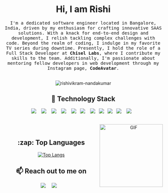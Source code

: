 <h1 align="center">Hi, I am Rishi</h1>
<p align="center">
  <samp>
      I'm a dedicated software engineer located in Bangalore, India, driven by my enthusiasm for crafting innovative SAAS solutions. With a knack for end-to-end design and development, I relish tackling complex challenges with code. Beyond the realm of coding, I indulge in my favorite TV series during downtime. Presently, I hold the role of a Full Stack Developer at <strong>Chisel Labs</strong>, where I contribute my skills to the team. Additionally, I'm passionate about mentoring fellow developers in web development through my Instagram page, <strong>CodeAvatar</strong>.
  </samp><br><br>
 
  <p align="center">
    <img src="https://komarev.com/ghpvc/?username=RishivikramN" alt="rishivikram-nandakumar" /> 
  </p>          
 
</p>

<h2 align="center"> 🔭 Technology Stack</h2>
<p align="center">
  <img src="https://img.shields.io/badge/node.js%20-%2343853D.svg?&style=for-the-badge&logo=node.js&logoColor=white" />&nbsp;&nbsp;&nbsp;
  <img src="https://img.shields.io/badge/typescript-%23007ACC.svg?style=for-the-badge&logo=typescript&logoColor=white" />&nbsp;&nbsp;&nbsp;
  <img src="https://img.shields.io/badge/go-%2300ADD8.svg?style=for-the-badge&logo=go&logoColor=white" />&nbsp;&nbsp;&nbsp;
  <img src="https://img.shields.io/badge/c%23-%23239120.svg?style=for-the-badge&logo=c-sharp&logoColor=white" />&nbsp;&nbsp;&nbsp;
  <img src="https://img.shields.io/badge/python-3670A0?style=for-the-badge&logo=python&logoColor=ffdd54" />&nbsp;&nbsp;
  <img src="https://img.shields.io/badge/react%20-%2300D9FF.svg?&style=for-the-badge&logo=react&logoColor=white" />&nbsp;&nbsp;&nbsp;
  <img src="https://img.shields.io/badge/kotlin-%237F52FF.svg?style=for-the-badge&logo=kotlin&logoColor=white" />&nbsp;&nbsp; 
  <img src="https://img.shields.io/badge/javascript%20-%231572B6.svg?&style=for-the-badge&logo=javascript&logoColor=white" />&nbsp;&nbsp;
  <img src="https://img.shields.io/badge/mongodb%20-%231572B6.svg?&style=for-the-badge&logo=mongodb&logoColor=white" />&nbsp;&nbsp;
  <img src="https://img.shields.io/badge/Amazon%20DynamoDB-4053D6?style=for-the-badge&logo=Amazon%20DynamoDB&logoColor=white" />&nbsp;&nbsp;&nbsp;
  <img src="https://img.shields.io/badge/AWS-%23FF9900.svg?style=for-the-badge&logo=amazon-aws&logoColor=white" />&nbsp;&nbsp;&nbsp;
</p>

<br/>
<div align="center"> 
  <img align="right" alt="GIF" src="https://general.stdcdn.com/animation_500_kkcayqws.gif" width="200" height="200" />
  &nbsp;&nbsp;&nbsp;&nbsp;  <h2>:zap: Top Languages </h2>
  
  [![Top Langs](https://github-readme-stats.vercel.app/api/top-langs/?username=RishivikramN&layout=compact)](https://github.com/anuraghazra/github-readme-stats)
</div>
<h2 align="center">📫 Reach out to me on</h2>
<p align="center">
   <a target="_blank"href="https://www.linkedin.com/in/rishivikram-nandakumar/"><img src="https://img.shields.io/badge/linkedin-%230077B5.svg?&style=for-the-badge&logo=linkedin&logoColor=white" /></a>&nbsp;&nbsp;&nbsp;&nbsp;
  <a target="_blank"href="https://twitter.com/RishivikramN"><img src="https://img.shields.io/badge/twitter-%231DA1F2.svg?&style=for-the-badge&logo=twitter&logoColor=white" /></a>&nbsp;&nbsp;&nbsp;&nbsp;
</p>
